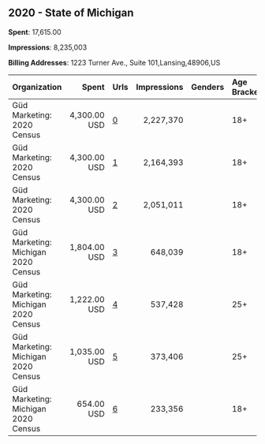 ## 2020 - State of Michigan 
**Spent**: 17,615.00

**Impressions**: 8,235,003

**Billing Addresses**: 1223 Turner Ave., Suite 101,Lansing,48906,US

|Organization|Spent|Urls|Impressions|Genders|Age Brackets|Country Codes|
|:---|---:|:---|---:|:---|:---|:---|
|Güd Marketing: 2020 Census|4,300.00 USD|[0](https://www.snap.com/political-ads/asset/aba47a66fd016085f5c6b691832600a364117741e73f2124fb31a1895279a449?mediaType=mp4)|2,227,370||18+|united states|
|Güd Marketing: 2020 Census|4,300.00 USD|[1](https://www.snap.com/political-ads/asset/c4157798bf63a0f39b4ba41608e2a14698d93ee55d4a8ea2d92db73ec96c0fc2?mediaType=mp4)|2,164,393||18+|united states|
|Güd Marketing: 2020 Census|4,300.00 USD|[2](https://www.snap.com/political-ads/asset/1988fba0ce41a735873d2a1c3599d904fe0862cf8f39f00aee35f1cfc7f8226e?mediaType=mp4)|2,051,011||18+|united states|
|Güd Marketing: Michigan 2020 Census|1,804.00 USD|[3](https://www.snap.com/political-ads/asset/c416a538532f1e8cec387f1dcecabb2897f2db8a9cba124bb2d4509894835ce6?mediaType=mp4)|648,039||18+|united states|
|Güd Marketing: Michigan 2020 Census|1,222.00 USD|[4](https://www.snap.com/political-ads/asset/acd195947abd32d2e977153a7ffe24af93bd93446f30a13105eb0290633dcf63?mediaType=mp4)|537,428||25+|united states|
|Güd Marketing: Michigan 2020 Census|1,035.00 USD|[5](https://www.snap.com/political-ads/asset/c71f98004734f7f666823fd571e0ac79aa90c6b16a7a9c37c0df8564d5dba010?mediaType=mp4)|373,406||25+|united states|
|Güd Marketing: Michigan 2020 Census|654.00 USD|[6](https://www.snap.com/political-ads/asset/55c680b75b3e5b4fe966dc92664a13963078d82d3748715b5c0d87d84f6c96c9?mediaType=mp4)|233,356||18+|united states|
